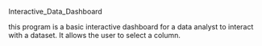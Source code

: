 Interactive_Data_Dashboard

this program is a basic interactive dashboard for a data analyst to interact with a dataset. It allows the user to select a column.